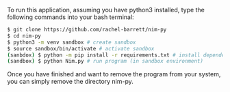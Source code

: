 To run this application, assuming you have python3 installed, type the following commands into your bash terminal:

``` bash
$ git clone https://github.com/rachel-barrett/nim-py
$ cd nim-py
$ python3 -m venv sandbox # create sandbox
$ source sandbox/bin/activate # activate sandbox
(sanbdox) $ python -m pip install -r requirements.txt # install dependencies into sandbox
(sandbox) $ python Nim.py # run program (in sandbox environment)
```
Once you have finished and want to remove the program from your system, you can simply remove the directory nim-py.